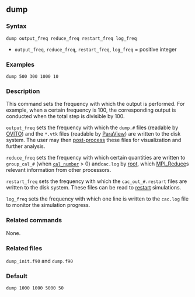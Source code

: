 ## dump

### Syntax

	dump output_freq reduce_freq restart_freq log_freq

* `output_freq`, `reduce_freq`, `restart_freq`, `log_freq` = positive integer

### Examples

	dump 500 300 1000 10

### Description

This command sets the frequency with which the output is performed. For example, when a certain frequency is 100, the corresponding output is conducted when the total step is divisible by 100.

`output_freq` sets the frequency with which the `dump.#` files (readable by [OVITO](http://www.ovito.org/)) and the `*.vtk` files (readable by [ParaView](http://www.paraview.org/)) are written to the disk system. The user may then [post-process](post-processing.md) these files for visualization and further analysis.

`reduce_freq` sets the frequency with which certain quantities are written to `group_cal_#` (when [`cal_number`](cal_num.d) > 0) and`cac.log` by [root](rank.md), which [MPI_Reduce](http://mpitutorial.com/tutorials/mpi-reduce-and-allreduce)s relevant information from other processors.

`restart_freq` sets the frequency with which the `cac_out_#.restart` files are written to the disk system. These files can be read to [restart](restart.md) simulations.

`log_freq` sets the frequency with which one line is written to the `cac.log` file to monitor the simulation progress.

### Related commands

None.

### Related files

`dump_init.f90` and `dump.f90`

### Default

	dump 1000 1000 5000 50